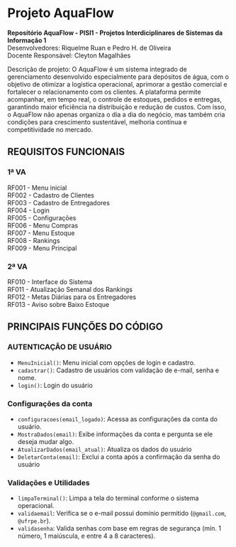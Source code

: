 # Projeto AquaFlow

**Repositório AquaFlow - PISI1 - Projetos Interdiciplinares de Sistemas da Informação 1**                                                             
Desenvolvedores: Riquelme Ruan e Pedro H. de Oliveira                                                           
Docente Responsável: Cleyton Magalhães                                                        

Descrição de projeto: 
O AquaFlow é um sistema integrado de gerenciamento desenvolvido especialmente para depósitos de água, com o objetivo de otimizar a logística operacional, aprimorar a gestão comercial e fortalecer o relacionamento com os clientes. A plataforma permite acompanhar, em tempo real, o controle de estoques, pedidos e entregas, garantindo maior eficiência na distribuição e redução de custos. Com isso, o AquaFlow não apenas organiza o dia a dia do negócio, mas também cria condições para crescimento sustentável, melhoria contínua e competitividade no mercado.

## REQUISITOS FUNCIONAIS
 
###  1ª VA
RF001 - Menu inicial                                                                
RF002 -  Cadastro de Clientes                                                          
RF003 - Cadastro de Entregadores                                                                     
RF004 - Login                                          
RF005 - Configurações                                                                           
RF006 - Menu Compras                                     
RF007 - Menu Estoque                                                      
RF008 - Rankings                                                                                    
RF009 - Menu Principal                                          

###  2ª VA
RF010 - Interface do Sistema                                     
RF011 - Atualização Semanal dos Rankings                                            
RF012 - Metas Diárias para os Entregadores                                          
RF013 - Aviso sobre Baixo Estoque

## PRINCIPAIS FUNÇÕES DO CÓDIGO 

### AUTENTICAÇÃO DE USUÁRIO
- `MenuInicial()`: Menu inicial com opções de login e cadastro.
- `cadastrar()`: Cadastro de usuários com validação de e-mail, senha e nome.
- `login()`: Login do usuário

### Configurações da conta

- `configuracoes(email_logado)`: Acessa as configurações da conta do usuário.
- `MostraDados(email)`: Exibe informações da conta e pergunta se ele deseja mudar algo.
- `AtualizarDados(email_atual)`: Atualiza os dados do usuário
- `DeletarConta(email)`: Exclui a conta após a confirmação da senha do usuário


### Validações e Utilidades

- `limpaTerminal()`: Limpa a tela do terminal conforme o sistema operacional.
- `validaemail`: Verifica se o e-mail possui domínio permitido (`@gmail.com`, `@ufrpe.br`).
- `validasenha`: Valida senhas com base em regras de segurança (mín. 1 número, 1 maiúscula, e entre 4 a 8 caracteres).
